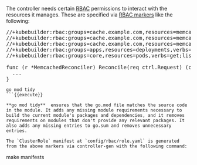 The controller needs certain [RBAC](https://kubernetes.io/docs/reference/access-authn-authz/rbac/) permissions to interact with the resources it manages. These are specified via [RBAC markers](https://book.kubebuilder.io/reference/markers/rbac.html) like the following:

<pre class="file">
//+kubebuilder:rbac:groups=cache.example.com,resources=memcacheds,verbs=get;list;watch;create;update;patch;delete
//+kubebuilder:rbac:groups=cache.example.com,resources=memcacheds/status,verbs=get;update;patch
//+kubebuilder:rbac:groups=cache.example.com,resources=memcacheds/finalizers,verbs=update
//+kubebuilder:rbac:groups=apps,resources=deployments,verbs=get;list;watch;create;update;patch;delete
//+kubebuilder:rbac:groups=core,resources=pods,verbs=get;list;

func (r *MemcachedReconciler) Reconcile(req ctrl.Request) (ctrl.Result, error) {
  ...
}
</pre>


```
go mod tidy
```{{execute}}

**go mod tidy**  ensures that the go.mod file matches the source code in the module. It adds any missing module requirements necessary to build the current module's packages and dependencies, and it removes requirements on modules that don't provide any relevant packages. It also adds any missing entries to go.sum and removes unnecessary entries.

The `ClusterRole` manifest at `config/rbac/role.yaml` is generated from the above markers via controller-gen with the following command:

```
make manifests
```{{execute}}
